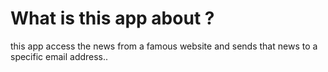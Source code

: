 # What is this app about ?

this app access the news from a famous website and sends that news to a specific email address..